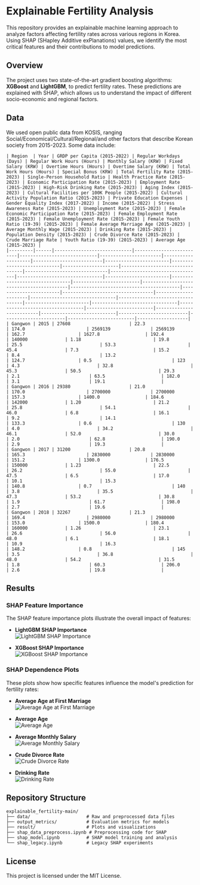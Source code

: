 
# Explainable Fertility Analysis

This repository provides an explainable machine learning approach to analyze factors affecting fertility rates across various regions in Korea. Using SHAP (SHapley Additive exPlanations) values, we identify the most critical features and their contributions to model predictions.

## Overview

The project uses two state-of-the-art gradient boosting algorithms: **XGBoost** and **LightGBM**, to predict fertility rates. These predictions are explained with SHAP, which allows us to understand the impact of different socio-economic and regional factors.

## Data
We used open public data from KOSIS, ranging Social/Economical/Cultural/Regional/and other factors that describe Korean society from 2015-2023.
Some data include:

```
| Region  | Year | GRDP per Capita (2015-2022) | Regular Workdays (Days) | Regular Work Hours (Hours) | Monthly Salary (KRW) | Fixed Salary (KRW) | Overtime Hours (Hours) | Overtime Salary (KRW) | Total Work Hours (Hours) | Special Bonus (KRW) | Total Fertility Rate (2015-2023) | Single-Person Household Ratio | Health Practice Rate (2015-2023) | Economic Participation Rate (2015-2023) | Employment Rate (2015-2023) | High-Risk Drinking Rate (2015-2023) | Aging Index (2015-2023) | Cultural Facilities per 100K People (2015-2022) | Cultural Activity Population Ratio (2015-2023) | Private Education Expenses | Gender Equality Index (2017-2022) | Income (2015-2022) | Stress Awareness Rate (2015-2023) | Unemployment Rate (2015-2023) | Female Economic Participation Rate (2015-2023) | Female Employment Rate (2015-2023) | Female Unemployment Rate (2015-2023) | Female Youth Ratio (19-39) (2015-2023) | Female Average Marriage Age (2015-2023) | Average Monthly Wage (2015-2023) | Drinking Rate (2015-2023) | Population Density (2015-2023) | Crude Divorce Rate (2015-2023) | Crude Marriage Rate | Youth Ratio (19-39) (2015-2023) | Average Age (2015-2023) |
|---------|------|-----------------------------|--------------------------|-----------------------------|-----------------------|--------------------|--------------------------|------------------------|----------------------------|---------------------|---------------------------------|-------------------------------|----------------------------------|--------------------------------|------------------------|--------------------------------|-------------------------|------------------------------------------|-----------------------------------------|------------------------|----------------------------------|----------------------|--------------------------------|----------------------------------|------------------------|--------------------------------|----------------------------------|-------------------------|--------------------------|----------------------------|--------------------------|-----------------------|-------------------------|-------------------|
| Gangwon | 2015 | 27608                      | 22.3                     | 174.0                       | 2569139               | 2569139            | 162.7                    | 1627.8                 | 192.4                      | 140000              | 1.18                           | 19.8                          | 25.5                             | 53.3                           | 45.4                  | 7.3                            | 15.2                   | 8.4                              | 13.2                                  | 124.7                    | 0.5                              | 123                  | 4.3                             | 32.8                             | 45.3                  | 50.5                             | 29.3                             | 2.1                          | 63.5                     | 182.0                      | 3.1                          | 19.1                     |
| Gangwon | 2016 | 29380                      | 21.0                     | 170.0                       | 2700000               | 2700000            | 157.3                    | 1400.0                 | 184.6                      | 142000              | 1.20                           | 21.2                          | 25.8                             | 54.1                           | 46.0                  | 6.8                            | 16.1                   | 9.2                              | 14.1                                  | 133.3                    | 0.6                              | 130                  | 4.0                             | 34.2                             | 46.1                  | 52.0                             | 30.0                             | 2.0                          | 62.8                     | 190.0                      | 2.9                          | 19.3                     |
| Gangwon | 2017 | 31200                      | 20.8                     | 165.3                       | 2830000               | 2830000            | 151.2                    | 1300.0                 | 176.5                      | 150000              | 1.23                           | 22.5                          | 26.2                             | 55.0                           | 47.5                  | 6.5                            | 17.0                   | 10.1                             | 15.3                                  | 140.8                    | 0.7                              | 140                  | 3.8                             | 35.5                             | 47.3                  | 53.2                             | 30.8                             | 1.9                          | 61.7                     | 198.0                      | 2.7                          | 19.6                     |
| Gangwon | 2018 | 32267                      | 21.3                     | 169.4                       | 2980000               | 2980000            | 153.0                    | 1500.0                 | 180.4                      | 160000              | 1.26                           | 23.1                          | 26.6                             | 56.0                           | 48.0                  | 6.1                            | 18.1                   | 10.9                             | 16.3                                  | 148.2                    | 0.8                              | 145                  | 3.5                             | 36.8                             | 48.0                  | 54.2                             | 31.5                             | 1.8                          | 60.3                     | 206.0                      | 2.6                          | 19.8                     |
```

## Results

### SHAP Feature Importance

The SHAP feature importance plots illustrate the overall impact of features:

- **LightGBM SHAP Importance**  
  ![LightGBM SHAP Importance](result/shap_importance_LGBMRegressor.png)

- **XGBoost SHAP Importance**  
  ![XGBoost SHAP Importance](result/shap_importance_XGBRegressor.png)

### SHAP Dependence Plots

These plots show how specific features influence the model's prediction for fertility rates:

- **Average Age at First Marriage**  
  ![Average Age at First Marriage](result/plot1.png)

- **Average Age**  
  ![Average Age](result/plot2.png)

- **Average Monthly Salary**  
  ![Average Monthly Salary](result/plot3.png)

- **Crude Divorce Rate**  
  ![Crude Divorce Rate](result/plot4.png)

- **Drinking Rate**  
  ![Drinking Rate](result/plot5.png)

## Repository Structure

```
explainable_fertility-main/
├── data/                     # Raw and preprocessed data files
├── output_metrics/           # Evaluation metrics for models
├── result/                   # Plots and visualizations
├── shap_data_preprocess.ipynb # Preprocessing code for SHAP
├── shap_model.ipynb          # SHAP model training and analysis
└── shap_legacy.ipynb         # Legacy SHAP experiments
```

## License

This project is licensed under the MIT License.
